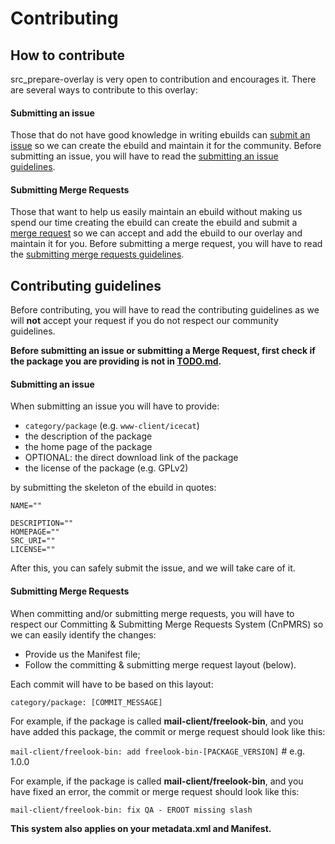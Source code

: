 # Contributing

## How to contribute

src_prepare-overlay is very open to contribution and encourages it.
There are several ways to contribute to this overlay:

#### Submitting an issue

Those that do not have good knowledge in writing ebuilds can
[submit an issue](https://gitlab.com/src_prepare/src_prepare-overlay/-/issues)
so we can create the ebuild and maintain it for the community.
Before submitting an issue, you will have to read the [submitting an issue guidelines](#submitting-an-issue-1).

#### Submitting Merge Requests

Those that want to help us easily maintain an ebuild without making us spend our time creating the ebuild
can create the ebuild and submit a [merge request](https://gitlab.com/src_prepare/src_prepare-overlay/-/merge_requests)
so we can accept and add the ebuild to our overlay and maintain it for you.
Before submitting a merge request, you will have to read the [submitting merge requests guidelines](#submitting-merge-requests-1).

## Contributing guidelines

Before contributing, you will have to read the contributing guidelines as we will **not** accept your request
if you do not respect our community guidelines.

**Before submitting an issue or submitting a Merge Request,
first check if the package you are providing is not in [TODO.md](/TODO.md).**

#### Submitting an issue

When submitting an issue you will have to provide:

- `category/package` (e.g. `www-client/icecat`)
- the description of the package
- the home page of the package 
- OPTIONAL: the direct download link of the package 
- the license of the package (e.g. GPLv2)

by submitting the skeleton of the ebuild in quotes:

```
NAME=""

DESCRIPTION=""     
HOMEPAGE=""     
SRC_URI=""     
LICENSE=""     
```

After this, you can safely submit the issue, and we will take care of it.

#### Submitting Merge Requests

When committing and/or submitting merge requests, you will have to respect our
Committing & Submitting Merge Requests System (CnPMRS)
so we can easily identify the changes:

- Provide us the Manifest file;
- Follow the committing & submitting merge request layout (below).

Each commit will have to be based on this layout:

`category/package: [COMMIT_MESSAGE]`

For example, if the package is called **mail-client/freelook-bin**,
and you have added this package, the commit or merge request should look like this:

`mail-client/freelook-bin: add freelook-bin-[PACKAGE_VERSION]` # e.g. 1.0.0

For example, if the package is called **mail-client/freelook-bin**,
and you have fixed an error, the commit or merge request should look like this:

`mail-client/freelook-bin: fix QA - EROOT missing slash`

**This system also applies on your metadata.xml and Manifest.**